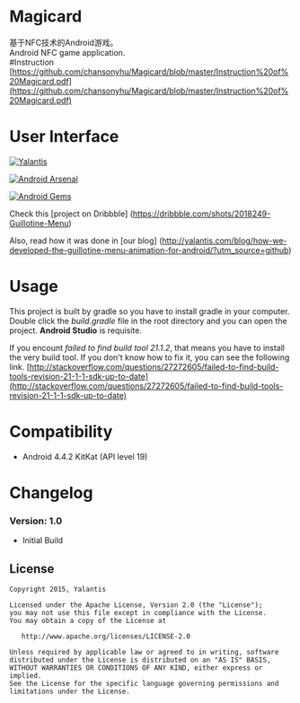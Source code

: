 # Magicard

基于NFC技术的Android游戏。  
Android NFC game application.  
#Instruction  
[https://github.com/chansonyhu/Magicard/blob/master/Instruction%20of%20Magicard.pdf](https://github.com/chansonyhu/Magicard/blob/master/Instruction%20of%20Magicard.pdf)
# User Interface

[![Yalantis](https://raw.githubusercontent.com/Yalantis/GuillotineMenu-Android/master/made-in-yalantis.png)](http://yalantis.com/?utm_source=github)

[![Android Arsenal](https://img.shields.io/badge/Android%20Arsenal-GuillotineMenu-green.svg?style=flat)](https://android-arsenal.com/details/1/1995)

[![Android Gems](http://www.android-gems.com/badge/Yalantis/GuillotineMenu-Android.svg?branch=master)](http://www.android-gems.com/lib/Yalantis/GuillotineMenu-Android)

Check this [project on Dribbble] (https://dribbble.com/shots/2018249-Guillotine-Menu)

Also, read how it was done in [our blog] (http://yalantis.com/blog/how-we-developed-the-guillotine-menu-animation-for-android/?utm_source=github)

# Usage

This project is built by gradle so you have to install gradle in your computer. Double click the *build.gradle* file in the root directory and you can open the project. **Android Studio** is requisite.  

If you encount *failed to find build tool 21.1.2*, that means you have to install the very build tool. If you don't know how to fix it, you can see the following link. [http://stackoverflow.com/questions/27272605/failed-to-find-build-tools-revision-21-1-1-sdk-up-to-date](http://stackoverflow.com/questions/27272605/failed-to-find-build-tools-revision-21-1-1-sdk-up-to-date)

# Compatibility
  
  * Android 4.4.2 KitKat (API level 19)
  
# Changelog

### Version: 1.0

  * Initial Build
  
## License

    Copyright 2015, Yalantis

    Licensed under the Apache License, Version 2.0 (the "License");
    you may not use this file except in compliance with the License.
    You may obtain a copy of the License at

       http://www.apache.org/licenses/LICENSE-2.0

    Unless required by applicable law or agreed to in writing, software
    distributed under the License is distributed on an "AS IS" BASIS,
    WITHOUT WARRANTIES OR CONDITIONS OF ANY KIND, either express or implied.
    See the License for the specific language governing permissions and
    limitations under the License.

